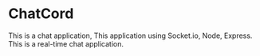 # ChatCord
This is a chat application, This application using Socket.io, Node, Express. This is a real-time chat application.
